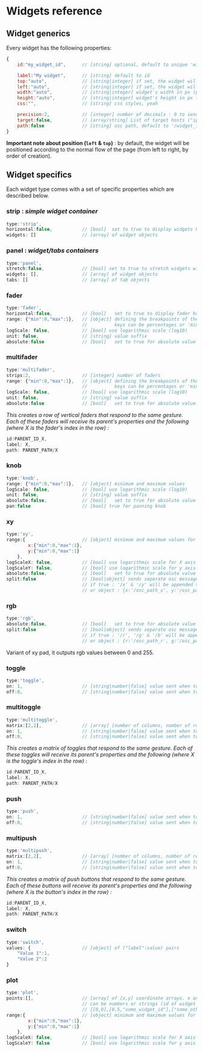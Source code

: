 # Widgets reference

## Widget generics

Every widget has the following properties:

```js
{
    id:"my_widget_id",      // [string] optional, default to unique 'widget_n'

    label:"My widget",      // [string] default to id
    top:"auto",             // [string|integer] if set, the widget will have an absolute position (percentages allowed)
    left:"auto",            // [string|integer] if set, the widget will have an absolute position (percentages allowed)
    width:"auto",           // [string|integer] widget's width in px (percentages allowed)
    height:"auto",          // [string|integer] widget's height in px (percentages allowed)
    css:"",                 // [string] css styles, yeah

    precision:2,            // [integer] number of decimals : 0 to send integers
    target:false,           // [array/string] List of target hosts ("ip:port" pairs), separated by spaces
    path:false              // [string] osc path, default to '/widget_id'
}
```

**Important note about position (`left` & `top`)** : by default, the widget will be positioned according to the normal flow of the page (from left to right, by order of creation).

## Widget specifics

Each widget type comes with a set of specific properties which are described below.

### strip : *simple widget container*
```js
type:'strip',
horizontal:false,           // [bool]  set to true to display widgets horizontally
widgets: []                 // [array] of widget objects
```

### panel :  *widget/tabs containers*
```js
type:'panel',
stretch:false,              // [bool] set to true to stretch widgets width (don't put horizontal strips in it)
widgets: [],                // [array] of widget objects
tabs: []                    // [array] of tab objects
```

### fader
```js
type:'fader',
horizontal:false,           // [bool]   set to true to display fader horizontally
range: {"min":0,"max":1},   // [object] defining the breakpoints of the fader
                            //          keys can be percentages or 'min' / 'max'
logScale: false,            // [bool] use logarithmic scale (log10)
unit: false,                // [string] value suffix
absolute:false              // [bool]   set to true for absolute value on touch/click instead of relative dragging
```

### multifader
```js
type:'multifader',
strips:2,                   // [integer] number of faders
range: {"min":0,"max":1},   // [object] defining the breakpoints of the fader
                            //          keys can be percentages or 'min' / 'max'
logScale: false,            // [bool] use logarithmic scale (log10)
unit: false,                // [string] value suffix
absolute:false              // [bool]   set to true for absolute value on touch/click instead of relative dragging
```
*This creates a row of vertical faders that respond to the same gesture. Each of these faders will receive its parent's properties and the following (where X is the fader's index in the row) :*
```js
id:PARENT_ID_X,
label: X,
path: PARENT_PATH/X
```


### knob
```js
type:'knob',
range: {"min":0,"max":1},   // [object] minimum and maximum values
logScale: false,            // [bool] use logarithmic scale (log10)
unit: false,                // [string] value suffix
absolute:false,             // [bool]   set to true for absolute value on touch/click instead of relative dragging
pan:false                   // [bool] true for panning knob
```

### xy
```js
type:'xy',
range:{                     // [object] minimum and maximum values for x and y axis
        x:{"min":0,"max":1},
        y:{"min":0,"max":1}
    },
logScaleX: false,           // [bool] use logarithmic scale for X axis (log10)
logScaleY: false,           // [bool] use logarithmic scale for y axis (log10)
absolute:false,             // [bool]   set to true for absolute value on touch/click instead of relative dragging
split:false                 // [bool|object] sends separate osc messages for x and y axes
                            // if true : '/x' & '/y' will be appended to the widget's path
                            // or object : {x:'/osc_path_x', y:'/osc_path_y'}

```

### rgb
```js
type:'rgb',
absolute:false,             // [bool]   set to true for absolute value on touch/click instead of relative dragging
split:false                 // [bool|object] sends separate osc messages for x and y axes
                            // if true : '/r', '/g' & '/b' will be appended to the widget's path
                            // or object : {r:'/osc_path_r', g:'/osc_path_g',b:'/osc_path_b'}
```
Variant of xy pad, it outputs rgb values between 0 and 255.


### toggle
```js
type:'toggle',
on: 1,                      // [string|number|false] value sent when toggle is on (false to prevent sending )
off:0,                      // [string|number|false] value sent when toggle is off (false to prevent sending )
```

### multitoggle
```js
type:'multitoggle',
matrix:[2,2],               // [array] [number of columns, number of rows]
on: 1,                      // [string|number|false] value sent when toggle is on (false to prevent sending )
off:0,                      // [string|number|false] value sent when toggle is off (false to prevent sending )
```
*This creates a matrix of toggles that respond to the same gesture. Each of these toggles will receive its parent's properties and the following (where X is the toggle's index in the row) :*
```js
id:PARENT_ID_X,
label: X,
path: PARENT_PATH/X
```

### push
```js
type:'push',
on: 1,                      // [string|number|false] value sent when toggle is on (false to prevent sending )
off:0,                      // [string|number|false] value sent when toggle is off (false to prevent sending )
```

### multipush
```js
type:'multipush',
matrix:[2,2],               // [array] [number of columns, number of rows]
on: 1,                      // [string|number|false] value sent when toggle is on (false to prevent sending )
off:0,                      // [string|number|false] value sent when toggle is off (false to prevent sending )
```
*This creates a matrix of push buttons that respond to the same gesture. Each of these buttons will receive its parent's properties and the following (where X is the button's index in the row) :*
```js
id:PARENT_ID_X,
label: X,
path: PARENT_PATH/X
```

### switch
```js
type:'switch',
values: {                   // [object] of ("label":value) pairs
    "Value 1":1,
    "Value 2":2
}
```

### plot
```js
type:'plot',
points:[],                  // [array] of [x,y] coordinate arrays. x and y
                            // can be numbers or strings (id of widget whose value is to be displayed)
                            // [[0,0],[0.5,"some_widget_id"],["some_other_id","another_id"]]
range:{                     // [object] minimum and maximum values for x and y axis
        x:{"min":0,"max":1},
        y:{"min":0,"max":1}
    },
logScaleX: false,           // [bool] use logarithmic scale for X axis (log10)
logScaleY: false            // [bool] use logarithmic scale for y axis (log10)
